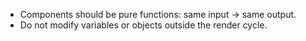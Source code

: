 - Components should be pure functions: same input → same output.
- Do not modify variables or objects outside the render cycle.
